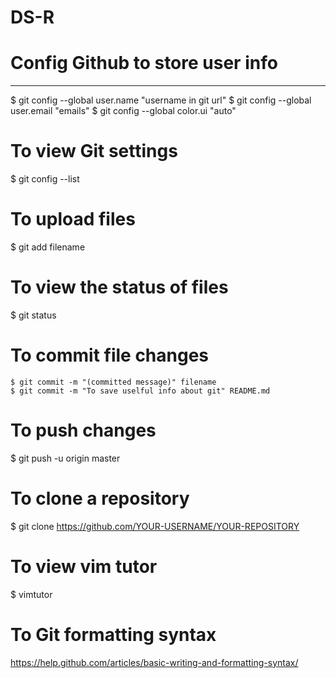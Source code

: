 # DS-R
# Config Github to store user info
---
$ git config --global user.name "username in git url"
$ git config --global user.email "emails"
$ git config --global color.ui "auto"

# To view Git settings
$ git config --list

# To upload files
$ git add filename

# To view the status of files
$ git status

# To commit file changes
```
$ git commit -m "(committed message)" filename
$ git commit -m "To save uselful info about git" README.md
```
# To push changes
$ git push -u origin master

# To clone a repository
$ git clone https://github.com/YOUR-USERNAME/YOUR-REPOSITORY

# To view vim tutor
$ vimtutor

# To Git formatting syntax
https://help.github.com/articles/basic-writing-and-formatting-syntax/
